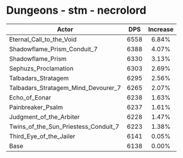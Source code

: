 # Dungeons - stm - necrolord
| Actor | DPS | Increase |
|---|:---:|:---:|
|Eternal_Call_to_the_Void|6558|6.84%|
|Shadowflame_Prism_Conduit_7|6388|4.07%|
|Shadowflame_Prism|6330|3.13%|
|Sephuzs_Proclamation|6303|2.69%|
|Talbadars_Stratagem|6295|2.56%|
|Talbadars_Stratagem_Mind_Devourer_7|6265|2.07%|
|Echo_of_Eonar|6238|1.63%|
|Painbreaker_Psalm|6237|1.61%|
|Judgment_of_the_Arbiter|6228|1.47%|
|Twins_of_the_Sun_Priestess_Conduit_7|6223|1.38%|
|Third_Eye_of_the_Jailer|6141|0.05%|
|Base|6138|0.00%|

